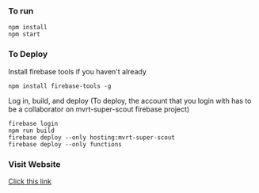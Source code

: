 ### To run

```
npm install
npm start
```

### To Deploy

Install firebase tools if you haven't already

```
npm install firebase-tools -g
```

Log in, build, and deploy (To deploy, the account that you login with has to be a collaborator on mvrt-super-scout firebase project)

```
firebase login
npm run build
firebase deploy --only hosting:mvrt-super-scout
firebase deploy --only functions
```

### Visit Website

[Click this link](https://mvrt-super-scout.web.app/)
